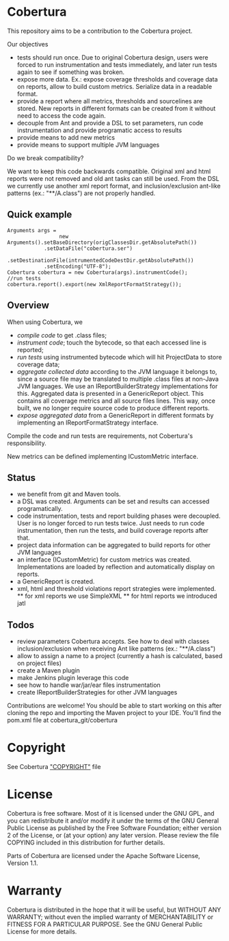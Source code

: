 # Cobertura

This repository aims to be a contribution to the Cobertura project.

Our objectives

* tests should run once. Due to original Cobertura design, users were forced to run instrumentation and tests immediately, and later run tests again to see if something was broken.
* expose more data. Ex.: expose coverage thresholds and coverage data on reports, allow to build custom metrics. Serialize data in a readable format.
* provide a report where all metrics, thresholds and sourcelines are stored. New reports in different formats can be created from it without need to access the code again.
* decouple from Ant and provide a DSL to set parameters, run code instrumentation and provide programatic access to results
* provide means to add new metrics
* provide means to support multiple JVM languages

Do we break compatibility?

We want to keep this code backwards compatible.
Original xml and html reports were not removed and old ant tasks can still be used.
From the DSL we currently use another xml report format, and inclusion/exclusion ant-like patterns (ex.: "**/A.class") are not properly handled.

## Quick example

	Arguments args =
        	         new Arguments().setBaseDirectory(origClassesDir.getAbsolutePath())
				.setDataFile("cobertura.ser")
				.setDestinationFile(intrumentedCodeDestDir.getAbsolutePath())
				.setEncoding("UTF-8");
	Cobertura cobertura = new Cobertura(args).instrumentCode();
	//run tests
	cobertura.report().export(new XmlReportFormatStrategy());


## Overview

When using Cobertura, we
* *compile code* to get .class files;
* *instrument code*; touch the bytecode, so that each accessed line is reported;
* *run tests* using instrumented bytecode which will hit ProjectData to store coverage data;
* *aggregate collected data* according to the JVM language it belongs to, since a source file may be translated to multiple .class files at non-Java JVM languages. We use an IReportBuilderStrategy implementations for this. Aggregated data is presented in a GenericReport object. This contains all coverage metrics and all source files lines. This way, once built, we no longer require source code to produce different reports.
* *expose aggregated data* from a GenericReport in different formats by implementing an IReportFormatStrategy interface.

Compile the code and run tests are requirements, not Cobertura's responsibility.

New metrics can be defined implementing ICustomMetric interface.

## Status

* we benefit from git and Maven tools.
* a DSL was created. Arguments can be set and results can accessed programatically. 
* code instrumentation, tests and report building phases were decoupled. User is no longer forced to run tests twice. Just needs to run code instrumentation, then run the tests, and build coverage reports after that.
* project data information can be aggregated to build reports for other JVM languages
* an interface (ICustomMetric) for custom metrics was created. Implementations are loaded by reflection and automatically display on reports.
* a GenericReport is created.
* xml, html and threshold violations report strategies were implemented.
** for xml reports we use SimpleXML
** for html reports we introduced jatl

## Todos

* review parameters Cobertura accepts. See how to deal with classes inclusion/exclusion when receiving Ant like patterns (ex.: "**/A.class")
* allow to assign a name to a project (currently a hash is calculated, based on project files)
* create a Maven plugin
* make Jenkins plugin leverage this code
* see how to handle war/jar/ear files instrumentation
* create IReportBuilderStrategies for other JVM languages


Contributions are welcome! You should be able to start working on this after cloning the repo and importing the Maven project to your IDE.
You'll find the pom.xml file at cobertura_git/cobertura

# Copyright

See Cobertura ["COPYRIGHT"](https://github.com/code54/cobertura-chocolate/blob/master/cobertura/COPYRIGHT) file


# License

Cobertura is free software.  Most of it is licensed under the GNU
GPL, and you can redistribute it and/or modify it under the terms
of the GNU General Public License as published by the Free Software
Foundation; either version 2 of the License, or (at your option)
any later version.  Please review the file COPYING included in this
distribution for further details.

Parts of Cobertura are licensed under the Apache Software License,
Version 1.1.


# Warranty

Cobertura is distributed in the hope that it will be useful, but
WITHOUT ANY WARRANTY; without even the implied warranty of
MERCHANTABILITY or FITNESS FOR A PARTICULAR PURPOSE.  See the GNU
General Public License for more details.
